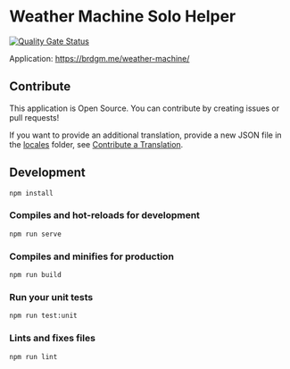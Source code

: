 # Weather Machine Solo Helper

[![Quality Gate Status](https://sonarcloud.io/api/project_badges/measure?project=brdgm_weather-machine-solo-helper&metric=alert_status)](https://sonarcloud.io/summary/new_code?id=brdgm_weather-machine-solo-helper)


Application: https://brdgm.me/weather-machine/


## Contribute

This application is Open Source. You can contribute by creating issues or pull requests!

If you want to provide an additional translation, provide a new JSON file in the [locales](https://github.com/brdgm/weather-machine-solo-helper/tree/develop/src/locales) folder, see [Contribute a Translation](https://github.com/brdgm/brdgm.github.io/wiki/Contribute-a-Translation).


## Development
```
npm install
```

### Compiles and hot-reloads for development
```
npm run serve
```

### Compiles and minifies for production
```
npm run build
```

### Run your unit tests
```
npm run test:unit
```

### Lints and fixes files
```
npm run lint
```
